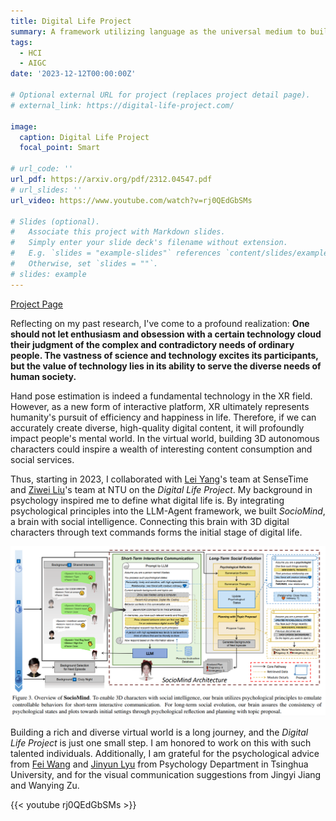 ```yaml
---
title: Digital Life Project
summary: A framework utilizing language as the universal medium to build autonomous 3D characters, who are capable of engaging in social interactions and expressing with articulated body motions, thereby simulating life in a digital environment.
tags:
  - HCI
  - AIGC
date: '2023-12-12T00:00:00Z'

# Optional external URL for project (replaces project detail page).
# external_link: https://digital-life-project.com/

image:
  caption: Digital Life Project
  focal_point: Smart

# url_code: ''
url_pdf: https://arxiv.org/pdf/2312.04547.pdf
# url_slides: ''
url_video: https://www.youtube.com/watch?v=rj0QEdGbSMs

# Slides (optional).
#   Associate this project with Markdown slides.
#   Simply enter your slide deck's filename without extension.
#   E.g. `slides = "example-slides"` references `content/slides/example-slides.md`.
#   Otherwise, set `slides = ""`.
# slides: example
---
```


 [Project Page](https://digital-life-project.com/)

Reflecting on my past research, I've come to a profound realization: 
**One should not let enthusiasm and obsession with a certain technology cloud their judgment of the complex and contradictory needs of ordinary people. The vastness of science and technology excites its participants, but the value of technology lies in its ability to serve the diverse needs of human society.**

Hand pose estimation is indeed a fundamental technology in the XR field. However, as a new form of interactive platform, XR ultimately represents humanity's pursuit of efficiency and happiness in life. Therefore, if we can accurately create diverse, high-quality digital content, it will profoundly impact people's mental world. In the virtual world, building 3D autonomous characters could inspire a wealth of interesting content consumption and social services.

Thus, starting in 2023, I collaborated with [Lei Yang](https://scholar.google.com/citations?user=jZH2IPYAAAAJ&hl=zh-CN&oi=sra)'s team at SenseTime and [Ziwei Liu](https://liuziwei7.github.io/)'s team at NTU on the _Digital Life Project_. My background in psychology inspired me to define what digital life is. By integrating psychological principles into the LLM-Agent framework, we built _SocioMind_, a brain with social intelligence. Connecting this brain with 3D digital characters through text commands forms the initial stage of digital life.

![sociomind](sociomind.png "LLM-Agent Framework for 3D Characters with Social Intelligence")

Building a rich and diverse virtual world is a long journey, and the _Digital Life Project_ is just one small step. I am honored to work on this with such talented individuals. Additionally, I am grateful for the psychological advice from [Fei Wang](https://www.psych.tsinghua.edu.cn/info/1180/1542.htm) and [Jinyun Lyu](https://brain.tsinghua.edu.cn/info/1064/1266.htm) from Psychology Department in Tsinghua University, and for the visual communication suggestions from Jingyi Jiang and Wanying Zu.

{{< youtube rj0QEdGbSMs >}}